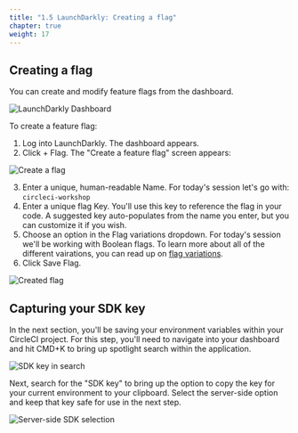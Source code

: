 ```yaml
---
title: "1.5 LaunchDarkly: Creating a flag"
chapter: true
weight: 17
---
```


## Creating a flag

You can create and modify feature flags from the dashboard.

<img src="https://docs.launchdarkly.com/static/10cf6c4c06a05bfa64dcd6dc205e7146/6af66/launchdarkly-dashboard.png" alt="LaunchDarkly Dashboard">

To create a feature flag:

1. Log into LaunchDarkly. The dashboard appears.
2. Click + Flag. The "Create a feature flag" screen appears:

<img src="https://docs.launchdarkly.com/static/8ffa9ff69ba073c0bf8d01cb3458b8a2/6af66/flag-new-callout.png" alt="Create a flag">

3. Enter a unique, human-readable Name. For today's session let's go with: 
`circleci-workshop`
4. Enter a unique flag Key. You'll use this key to reference the flag in your code. A suggested key auto-populates from the name you enter, but you can customize it if you wish.
5. Choose an option in the Flag variations dropdown. For today's session we'll be working with Boolean flags. To learn more about all of the different vairations, you can read up on [flag variations](https://docs.launchdarkly.com/home/flags/variations).
6. Click Save Flag.

<img src="https://docs.launchdarkly.com/static/c26632369691636aca47a7d708ec5091/6af66/flag-create.png" alt="Created flag">

## Capturing your SDK key

In the next section, you'll be saving your environment variables within your CircleCI project. For this step, you'll need to navigate into your dashboard and hit CMD+K to bring up spotlight search within the application. 

![SDK key in search](/images/SDK-Key-lookup.png)

Next, search for the "SDK key" to bring up the option to copy the key for your current environment to your clipboard. Select the server-side option and keep that key safe for use in the next step. 

![Server-side SDK selection](/images/Server-side-option-for-SDK-key.png)

